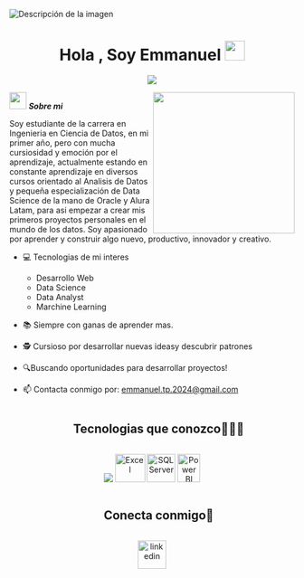 
![Descripción de la imagen](https://primary.jwwb.nl/public/z/o/i/temp-uimruukdplshgjmnpdgf/312s39/80761851_2769211106473187_8645806563128246272_n-3.jpg)


<h1 align="center"><b>Hola , Soy Emmanuel </b><img src="https://media.giphy.com/media/hvRJCLFzcasrR4ia7z/giphy.gif" width="35"></h1>

<p align="center">
  <a href="https://github.com/DenverCoder1/readme-typing-svg"><img src="https://readme-typing-svg.herokuapp.com?font=Time+New+Roman&color=%2387CEEB&size=25&center=true&vCenter=true&width=600&height=100&lines=Estudiante+Universitario;Cientifico+de+Datos;Analista+de+Datos;Con+Datos+Se+Toman+Las+Mejores+Decisiones;Un+Saludo!!!"></a>
</p>
<!--  -->
<picture> <img align="right" src="https://github.com/7oSkaaa/7oSkaaa/blob/main/Images/Right_Side.gif?raw=true" width = 250px></picture>

<img src="https://media.giphy.com/media/iY8CRBdQXODJSCERIr/giphy.gif" width="30px">&nbsp;***Sobre mi***

Soy estudiante de la carrera en Ingenieria en Ciencia de Datos, en mi primer año, pero con mucha cursiosidad y emoción por el aprendizaje, actualmente estando en constante aprendizaje en diversos cursos orientado al Analisis de Datos y pequeña especialización de Data Science de la mano de Oracle y Alura Latam, para asi empezar a crear mis primeros proyectos personales en el mundo de los datos. Soy apasionado por aprender y construir algo nuevo, productivo, innovador y creativo.
- 💻 Tecnologias de mi interes
  - Desarrollo Web
  - Data Science
  - Data Analyst
  - Marchine Learning

    
- 📚 Siempre con ganas de aprender mas.
- 🕵️ Cursioso por desarrollar nuevas ideasy descubrir patrones
- 🔍Buscando oportunidades para desarrollar proyectos!
- 📫 Contacta conmigo por: <a href="emmanuel.tp.2024@gmail.com">emmanuel.tp.2024@gmail.com</a>



<div id="user-content-toc">
  <ul align="center">
    <summary><h2 style="display: inline-block">Tecnologias que conozco👨🏻‍💻</h2></summary>
  </ul>
</div>
<!--tech stack icons-->
<p align="center">
 
  <img src="https://skillicons.dev/icons?i=js,html,css,py,r,mysql,vscode,github,git,discord,figma,notion" />
  <img src="https://static.vecteezy.com/system/resources/thumbnails/027/179/363/small/microsoft-excel-icon-logo-symbol-free-png.png" title="Excel" alt="Excel" width="53" height="50" />
  <img src="https://cdn.jsdelivr.net/gh/devicons/devicon/icons/microsoftsqlserver/microsoftsqlserver-plain.svg" title="SQL Server" alt="SQL Server" width="50"/>
  <img src="https://static-00.iconduck.com/assets.00/power-bi-icon-192x256-f7njvutg.png" title="Power BI" alt="Power BI" width="40" height="50" />
  


</p>

<div id="user-content-toc">
  <ul align="center">
    <summary><h2 style="display: inline-block">Conecta conmigo🤝</h2></summary>
  </ul>
</div>

<!--icons and links-->
<p align="center">
<a href="https://www.linkedin.com/in/emmanuel-tapia-85567932b/" target="blank"><img align="center" src="https://user-images.githubusercontent.com/88904952/234979284-68c11d7f-1acc-4f0c-ac78-044e1037d7b0.png" alt="linkedin" height="50" width="50" /></a>

</p>


<!--profile visit count-->
<div align="center">

